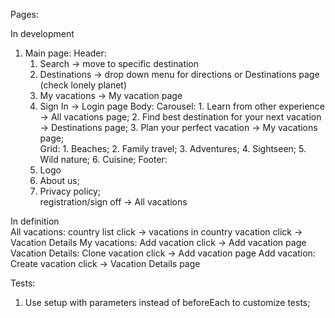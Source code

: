 Pages:

In development
1. Main page:
    Header:
      1. Search -> move to specific destination
      2. Destinations -> drop down menu for directions or Destinations page (check lonely planet)
      3. My vacations -> My vacation page
      4. Sign In -> Login page
    Body:
      Carousel:
        1. Learn from other experience -> All vacations page;
        2. Find best destination for your next vacation -> Destinations page;
        3. Plan your perfect vacation -> My vacations page;        
      Grid:
        1. Beaches;
        2. Family travel;
        3. Adventures;
        4. Sightseen;
        5. Wild nature;
        6. Cuisine;
    Footer:
      1. Logo
      2. About us;
      3. Privacy policy;      
    registration/sign off -> All vacations

In definition  
  All vacations:
    country list click -> vacations in country
    vacation click -> Vacation Details
  My vacations:
    Add vacation click -> Add vacation page
  Vacation Details:
    Clone vacation click -> Add vacation page
  Add vacation:
    Create vacation click -> Vacation Details page



Tests:
1. Use setup with parameters instead of beforeEach to customize tests;
